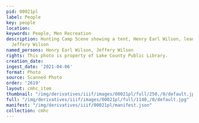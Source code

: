 ```yaml
---
pid: 00021pl
label: People
key: people
location: 
keywords: People, Men Recreation
description: Hunting Camp Scene showing a tent, Henry Earl Wilson, leaning on a tree,
  Jeffery Wilson
named_persons: Henry Earl Wilson, Jeffery Wilson
rights: This photo is property of Lake County Public Library.
creation_date: 
ingest_date: '2021-04-06'
format: Photo
source: Scanned Photo
order: '2619'
layout: cmhc_item
thumbnail: "/img/derivatives/iiif/images/00021pl/full/250,/0/default.jpg"
full: "/img/derivatives/iiif/images/00021pl/full/1140,/0/default.jpg"
manifest: "/img/derivatives/iiif/00021pl/manifest.json"
collection: cmhc
---
```

